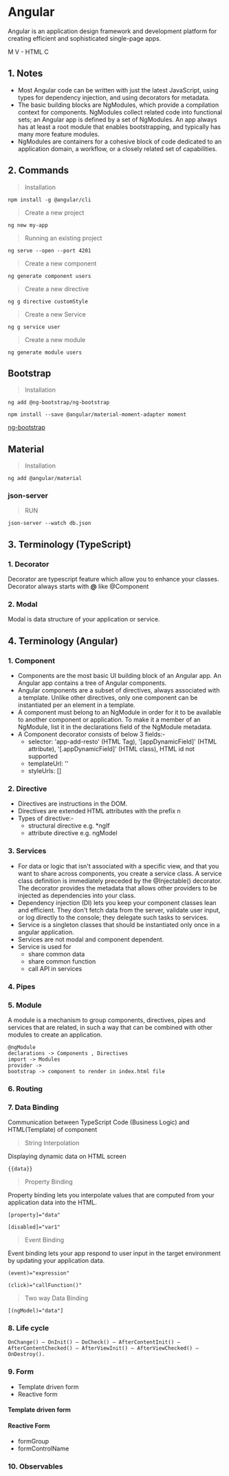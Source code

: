 # Angular

Angular is an application design framework and development platform for creating efficient and sophisticated single-page apps.

M
V - HTML
C

## 1. Notes

* Most Angular code can be written with just the latest JavaScript, using types for dependency injection, and using decorators for metadata.
* The basic building blocks are NgModules, which provide a compilation context for components. NgModules collect related code into functional sets; an Angular app is defined by a set of NgModules. An app always has at least a root module that enables bootstrapping, and typically has many more feature modules.
* NgModules are containers for a cohesive block of code dedicated to an application domain, a workflow, or a closely related set of capabilities.

## 2. Commands

> Installation

```SH
npm install -g @angular/cli
```

> Create a new project

```SH
ng new my-app
```

> Running an existing project

```SH
ng serve --open --port 4201
```

> Create a new component

```SH
ng generate component users
```

> Create a new directive

```SH
ng g directive customStyle
```

> Create a new Service

```SH
ng g service user
```

> Create a new module

```SH
ng generate module users
```

## Bootstrap

> Installation

```SH
ng add @ng-bootstrap/ng-bootstrap
```

```SH
npm install --save @angular/material-moment-adapter moment
```

[ng-bootstrap](https://ng-bootstrap.github.io/#/getting-started)

## Material

> Installation

```SH
ng add @angular/material
```

### json-server

> RUN

```SH
json-server --watch db.json
```

## 3. Terminology (TypeScript)

### 1. Decorator

Decorator are typescript feature which allow you to enhance your classes.
Decorator always starts with **@** like @Component

### 2. Modal

Modal is data structure of your application or service.

## 4. Terminology (Angular)

### 1. Component

* Components are the most basic UI building block of an Angular app. An Angular app contains a tree of Angular components.
* Angular components are a subset of directives, always associated with a template. Unlike other directives, only one component can be instantiated per an element in a template.
* A component must belong to an NgModule in order for it to be available to another component or application. To make it a member of an NgModule, list it in the declarations field of the NgModule metadata.
* A Component decorator consists of below 3 fields:-
  * selector: 'app-add-resto' (HTML Tag), '[appDynamicField]' (HTML attribute), '[.appDynamicField]' (HTML class), HTML id not supported
  * templateUrl: ''
  * styleUrls: []

### 2. Directive

* Directives are instructions in the DOM.
* Directives are extended HTML attributes with the prefix n
* Types of directive:-
  * structural directive e.g. *ngIf
  * attribute directive e.g. ngModel

### 3. Services

* For data or logic that isn't associated with a specific view, and that you want to share across components, you create a service class. A service class definition is immediately preceded by the @Injectable() decorator. The decorator provides the metadata that allows other providers to be injected as dependencies into your class.
* Dependency injection (DI) lets you keep your component classes lean and efficient. They don't fetch data from the server, validate user input, or log directly to the console; they delegate such tasks to services.
* Service is a singleton classes that should be instantiated only once in a angular application.
* Services are not modal and component dependent.
* Service is used for
  * share common data
  * share common function
  * call API in services

### 4. Pipes

### 5. Module

A module is a mechanism to group components, directives, pipes and services that are related, in such a way that can be combined with other modules to create an application.

```TEXT
@ngModule
declarations -> Components , Directives
import -> Modules
provider ->
bootstrap -> component to render in index.html file
```

### 6. Routing

### 7. Data Binding

Communication between TypeScript Code (Business Logic) and HTML(Template) of component

> String Interpolation

Displaying dynamic data on HTML screen

```TEXT
{{data}}
```

> Property Binding

Property binding lets you interpolate values that are computed from your application data into the HTML.

```TEXT
[property]="data"
```

```TEXT
[disabled]="var1"
```

> Event Binding

Event binding lets your app respond to user input in the target environment by updating your application data.

```TEXT
(event)="expression"
```

```TEXT
(click)="callFunction()"
```

> Two way Data Binding

```TEXT
[(ngModel)="data"]
```

### 8. Life cycle

```TEXT
OnChange() – OnInit() – DoCheck() – AfterContentInit() – AfterContentChecked() – AfterViewInit() – AfterViewChecked() – OnDestroy().
```

### 9. Form

* Template driven form
* Reactive form

#### Template driven form

#### Reactive Form

* formGroup
* formControlName

### 10. Observables
